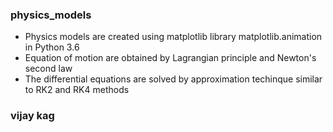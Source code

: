 ### physics_models
- Physics models are created using matplotlib library matplotlib.animation in Python 3.6
- Equation of motion are obtained by Lagrangian principle and Newton's second law
- The differential equations are solved by approximation techinque similar to RK2 and RK4 methods

### vijay kag


